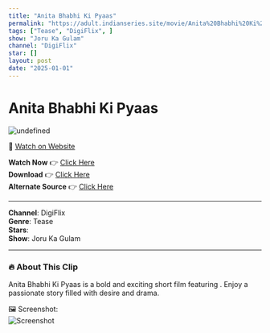 ```yaml
---
title: "Anita Bhabhi Ki Pyaas"
permalink: "https://adult.indianseries.site/movie/Anita%20Bhabhi%20Ki%20Pyaas"
tags: ["Tease", "DigiFlix", ]
show: "Joru Ka Gulam"
channel: "DigiFlix"
star: []
layout: post
date: "2025-01-01"
---
```


# Anita Bhabhi Ki Pyaas

![undefined](https://shorts.desisins.com/wp-content/uploads/2024/08/Anita-Bhabhi-Ki-Pyaas-Joru-Ka-Gulam-Digimovieplex-DesiSins.com_.jpg)

🔗 [Watch on Website](https://adult.indianseries.site/movie/Anita%20Bhabhi%20Ki%20Pyaas)

**Watch Now** 👉 [Click Here](https://adult.indianseries.site/movie/Anita%20Bhabhi%20Ki%20Pyaas)  
**Download** 👉 [Click Here](https://adult.indianseries.site/movie/Anita%20Bhabhi%20Ki%20Pyaas)  
**Alternate Source** 👉 [Click Here](https://adult.indianseries.site/movie/Anita%20Bhabhi%20Ki%20Pyaas)

---

**Channel**: DigiFlix  
**Genre**: Tease  
**Stars**:   
**Show**: Joru Ka Gulam

---

### 🔥 About This Clip

Anita Bhabhi Ki Pyaas is a bold and exciting short film featuring . Enjoy a passionate story filled with desire and drama.
 
🖼️ Screenshot:  
![Screenshot](https://shorts.desisins.com/wp-content/uploads/2024/08/Anita-Bhabhi-Ki-Pyaas-Joru-Ka-Gulam-Digimovieplex-DesiSins.com_.jpg)
